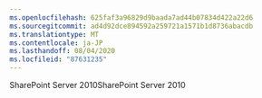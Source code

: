 ```yaml
---
ms.openlocfilehash: 625faf3a96829d9baada7ad44b07834d422a22d6
ms.sourcegitcommit: ad4d92dce894592a259721a1571b1d8736abacdb
ms.translationtype: MT
ms.contentlocale: ja-JP
ms.lasthandoff: 08/04/2020
ms.locfileid: "87631235"
---
```

<span data-ttu-id="c8da9-101">SharePoint Server 2010</span><span class="sxs-lookup"><span data-stu-id="c8da9-101">SharePoint Server 2010</span></span>
